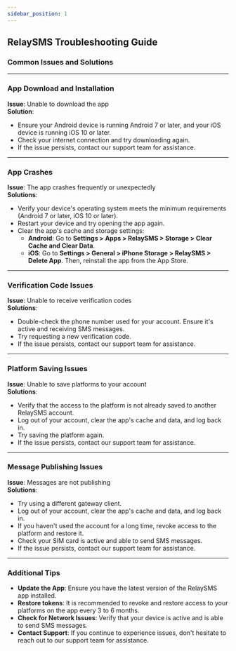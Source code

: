 ```yaml
---
sidebar_position: 1
---
```


## RelaySMS Troubleshooting Guide

### Common Issues and Solutions

---

### App Download and Installation

**Issue**: Unable to download the app  
**Solution**:

- Ensure your Android device is running Android 7 or later, and your iOS device is running iOS 10 or later.
- Check your internet connection and try downloading again.
- If the issue persists, contact our support team for assistance.

---

### App Crashes

**Issue**: The app crashes frequently or unexpectedly  
**Solutions**:

- Verify your device's operating system meets the minimum requirements (Android 7 or later, iOS 10 or later).
- Restart your device and try opening the app again.
- Clear the app's cache and storage settings:
  - **Android**: Go to **Settings > Apps > RelaySMS > Storage > Clear Cache and Clear Data**.
  - **iOS**: Go to **Settings > General > iPhone Storage > RelaySMS > Delete App**. Then, reinstall the app from the App Store.

---

### Verification Code Issues

**Issue**: Unable to receive verification codes  
**Solutions**:

- Double-check the phone number used for your account. Ensure it's active and receiving SMS messages.
- Try requesting a new verification code.
- If the issue persists, contact our support team for assistance.

---

### Platform Saving Issues

**Issue**: Unable to save platforms to your account  
**Solutions**:

- Verify that the access to the platform is not already saved to another RelaySMS account.
- Log out of your account, clear the app's cache and data, and log back in.
- Try saving the platform again.
- If the issue persists, contact our support team for assistance.

---

### Message Publishing Issues

**Issue**: Messages are not publishing  
**Solutions**:

- Try using a different gateway client.
- Log out of your account, clear the app's cache and data, and log back in.
- If you haven't used the account for a long time, revoke access to the platform and restore it.
- Check your SIM card is active and able to send SMS messages.
- If the issue persists, contact our support team for assistance.

---

### Additional Tips

- **Update the App**: Ensure you have the latest version of the RelaySMS app installed.
- **Restore tokens**: It is recommended to revoke and restore access to your platforms on the app every 3 to 6 months. 
- **Check for Network Issues**: Verify that your device is active and is able to send SMS messages.
- **Contact Support**: If you continue to experience issues, don't hesitate to reach out to our support team for assistance.
